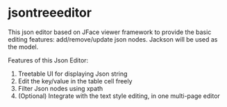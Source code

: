 jsontreeeditor
==============

This json editor based on JFace viewer framework to provide the basic editing features: add/remove/update json nodes. Jackson will be used as the model.

Features of this Json Editor:

1. Treetable UI for displaying Json string
2. Edit the key/value in the table cell freely
3. Filter Json nodes using xpath
4. (Optional) Integrate with the text style editing, in one multi-page editor